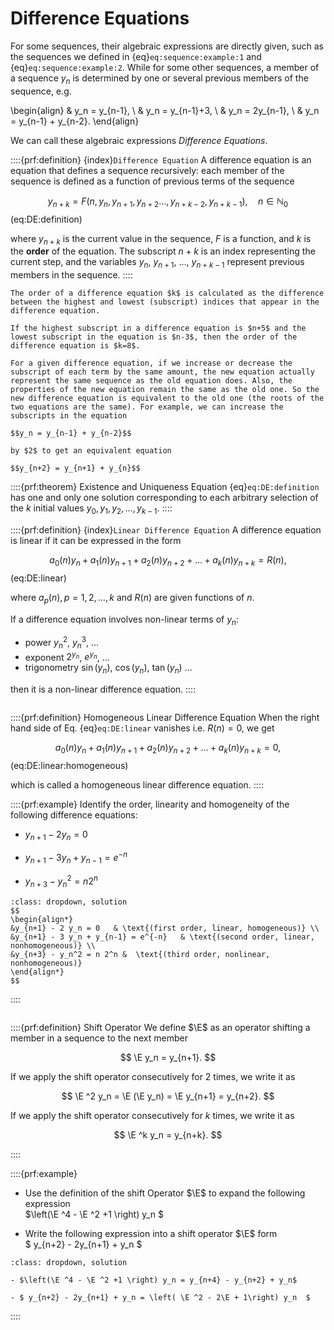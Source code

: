 # Difference Equations

For some sequences, their algebraic expressions are directly given, such as the sequences we defined in {eq}`eq:sequence:example:1` and {eq}`eq:sequence:example:2`. While for some other sequences, a member of a sequence $y_n$ is determined by one or several previous members of the sequence, e.g.

\begin{align}
& y_n = y_{n-1}, \\
& y_n = y_{n-1}+3, \\
& y_n = 2y_{n-1}, \\
& y_n = y_{n-1} + y_{n-2}.
\end{align}

We can call these algebraic expressions *Difference Equations*.

::::{prf:definition} {index}`Difference Equation`
A difference equation is an equation that defines a sequence recursively: each member of the sequence is defined as a function of previous terms of the sequence

$$
y_{n+k} = F(n, y_{n}, y_{n+1}, y_{n+2} ..., y_{n+k-2}, y_{n+k-1}), \quad n \in \mathbb{N}_0
$$(eq:DE:definition)

where $y_{n+k}$ is the current value in the sequence, $F$ is a function, and $k$ is the **order** of the equation. The subscript $n+k$ is an index representing the current step, and the variables $y_{n}$, $y_{n+1}$, $\ldots$, $y_{n+k-1}$ represent previous members in the sequence. 
::::

```{prf:remark} Order of Difference Equations
The order of a difference equation $k$ is calculated as the difference between the highest and lowest (subscript) indices that appear in the difference equation. 

If the highest subscript in a difference equation is $n+5$ and the lowest subscript in the equation is $n-3$, then the order of the difference equation is $k=8$.
```

```{prf:remark} Equivalent Difference Equations
For a given difference equation, if we increase or decrease the subscript of each term by the same amount, the new equation actually represent the same sequence as the old equation does. Also, the properties of the new equation remain the same as the old one. So the new difference equation is equivalent to the old one (the roots of the two equations are the same). For example, we can increase the subscripts in the equation 

$$y_n = y_{n-1} + y_{n-2}$$

by $2$ to get an equivalent equation

$$y_{n+2} = y_{n+1} + y_{n}$$
```

::::{prf:theorem} Existence and Uniqueness
Equation {eq}`eq:DE:definition` has one and only one solution corresponding to each arbitrary selection of the $k$ initial values $y_0, y_1, y_2, \ldots, y_{k-1}$.
::::

::::{prf:definition} {index}`Linear Difference Equation`
A difference equation is linear if it can be expressed in the form

$$
a_0(n) y_n + a_1(n) y_{n+1} + a_2(n) y_{n+2} + \ldots + a_k(n) y_{n+k} = R(n),
$$(eq:DE:linear)

where $a_p(n), p=1,2,\ldots, k$ and $R(n)$ are given functions of $n$.

If a difference equation involves non-linear terms of $y_n$:
- power $y_n^2$, $y_n^3$, ...
- exponent $2^{y_n}$, $e^{y_n}$, ...
- trigonometry $\sin (y_n)$, $\cos (y_n)$, $\tan (y_n)$ ...

then it is a non-linear difference equation.
::::

```{index} Difference Equation; Homogeneous Linear Difference Equation
```
::::{prf:definition} Homogeneous Linear Difference Equation
When the right hand side of Eq. {eq}`eq:DE:linear` vanishes i.e. $R(n)=0$, we get 

$$
a_0(n) y_n + a_1(n) y_{n+1} + a_2(n) y_{n+2} + \ldots + a_k(n) y_{n+k} = 0,
$$(eq:DE:linear:homogeneous)

which is called a homogeneous linear difference equation.
::::

::::{prf:example}
Identify the order, linearity and homogeneity of the following difference equations:

- $y_{n+1} - 2 y_n = 0$

- $y_{n+1} - 3 y_n + y_{n-1} = e^{-n}$

- $y_{n+3} - y_n^2 = n 2^n$

```{admonition} Solution
:class: dropdown, solution
$$
\begin{align*}
&y_{n+1} - 2 y_n = 0   & \text{(first order, linear, homogeneous)} \\
&y_{n+1} - 3 y_n + y_{n-1} = e^{-n}   & \text{(second order, linear, nonhomogeneous)} \\
&y_{n+3} - y_n^2 = n 2^n &  \text{(third order, nonlinear, nonhomogeneous)}
\end{align*}  
$$
```

::::

```{index} Difference Equation; Shift Operator
```

::::{prf:definition} Shift Operator
We define $\E$ as an operator shifting a member in a sequence to the next member

$$
\E y_n = y_{n+1}.
$$

If we apply the shift operator consecutively for $2$ times, we write it as

$$
\E ^2 y_n = \E  (\E  y_n) = \E  y_{n+1} = y_{n+2}.
$$

If we apply the shift operator consecutively for $k$ times, we write it as

$$
\E ^k y_n = y_{n+k}.
$$

::::

::::{prf:example}

- Use the definition of the shift Operator $\E$ to expand the following expression \
    $\left(\E ^4 - \E ^2 +1 \right) y_n $

- Write the following expression into a shift operator $\E$ form \
    $ y_{n+2} - 2y_{n+1} + y_n  $

```{admonition} Solution
:class: dropdown, solution

- $\left(\E ^4 - \E ^2 +1 \right) y_n = y_{n+4} - y_{n+2} + y_n$

- $ y_{n+2} - 2y_{n+1} + y_n = \left( \E ^2 - 2\E + 1\right) y_n  $
```

::::
